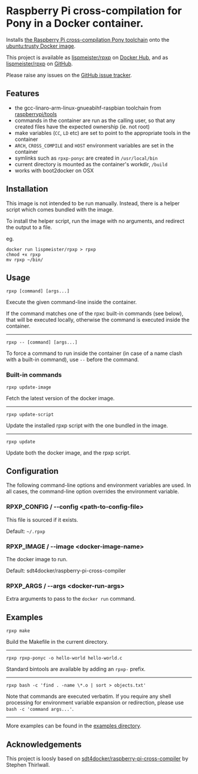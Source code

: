# Raspberry Pi cross-compilation for Pony in a Docker container.

Installs
[the Raspberry Pi cross-compilation Pony toolchain](https://github.com/ponylang/ponyc)
onto the
[ubuntu:trusty Docker image](https://registry.hub.docker.com/_/ubuntu/).

This project is available as
[lispmeister/rpxp](https://registry.hub.docker.com/u/lispmeister/rpxp)
on [Docker Hub](https://hub.docker.com/), and as
[lispmeister/rpxp](https://github.com/lispmeister/rpxp) on [GitHub](https://github.com).

Please raise any issues on the [GitHub issue tracker](https://github.com/lispmeister/rpxp).

## Features

* the gcc-linaro-arm-linux-gnueabihf-raspbian toolchain from [raspberrypi/tools](https://github.com/raspberrypi/tools)
* commands in the container are run as the calling user, so that any created files have the expected ownership (ie. not root)
* make variables (`CC`, `LD` etc) are set to point to the appropriate tools in the container
* `ARCH`, `CROSS_COMPILE` and `HOST` environment variables are set in the container
* symlinks such as `rpxp-ponyc` are created in `/usr/local/bin`
* current directory is mounted as the container's workdir, `/build`
* works with boot2docker on OSX

## Installation

This image is not intended to be run manually. Instead, there is a helper script which comes bundled with the image.

To install the helper script, run the image with no arguments, and redirect the output to a file.

eg.
```
docker run lispmeister/rpxp > rpxp
chmod +x rpxp
mv rpxp ~/bin/
```

## Usage

`rpxp [command] [args...]`

Execute the given command-line inside the container.

If the command matches one of the rpxc built-in commands (see below), that will be executed locally, otherwise the command is executed inside the container.

---

`rpxp -- [command] [args...]`

To force a command to run inside the container (in case of a name clash with a built-in command), use `--` before the command.

### Built-in commands

`rpxp update-image`

Fetch the latest version of the docker image.

---

`rpxp update-script`

Update the installed rpxp script with the one bundled in the image.

----

`rpxp update`

Update both the docker image, and the rpxp script.

## Configuration

The following command-line options and environment variables are used. In all cases, the command-line option overrides the environment variable.

### RPXP_CONFIG / --config &lt;path-to-config-file&gt;

This file is sourced if it exists.

Default: `~/.rpxp`

### RPXP_IMAGE / --image &lt;docker-image-name&gt;

The docker image to run.

Default: sdt4docker/raspberry-pi-cross-compiler

### RPXP_ARGS / --args &lt;docker-run-args&gt;

Extra arguments to pass to the `docker run` command.

## Examples

`rpxp make`

Build the Makefile in the current directory.

---

`rpxp rpxp-ponyc -o hello-world hello-world.c`

Standard bintools are available by adding an `rpxp-` prefix.

---

`rpxp bash -c 'find . -name \*.o | sort > objects.txt'`

Note that commands are executed verbatim. If you require any shell processing for environment variable expansion or redirection, please use `bash -c 'command args...'`.

---

More examples can be found in the [examples directory](examples).

## Acknowledgements
This project is loosly based on
[sdt4docker/raspberry-pi-cross-compiler](https://github.com/sdt/docker-raspberry-pi-cross-compiler)
by Stephen Thirlwall.
